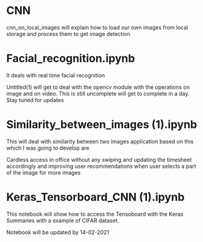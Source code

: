 # CNN
cnn_on_local_images will explain how to load our own images from local storage and process them to get image detection

# Facial_recognition.ipynb

It deals with real time facial recognition

Untitled(1) will get to deal with the opencv module with the operations on image and on video. This is still uncomplete will get to complete in a day. Stay tuned for updates

# Similarity_between_images (1).ipynb

This will deal with similarity between two images application based on this which I was going to develop are

Cardless access in office without any swiping and updating the timesheet accordingly and improving user recommendations when user selects a part of the image for more images

# Keras_Tensorboard_CNN (1).ipynb

This notebook will show how to access the Tensoboard with the Keras Summaries with a example of CIFAR dataset.

Notebook will be updated by 14-02-2021
